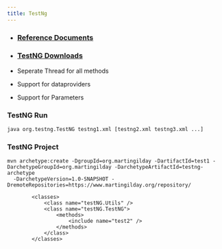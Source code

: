 ```yaml
---
title: TestNg
---
```


- ### [Reference Documents](https://testng.org/doc/documentation-main.html)

- ### [TestNG Downloads](https://testng.org/doc/download.html)


- Seperate Thread for all methods
- Support for dataproviders
- Support for Parameters

### TestNG Run
```Bash
java org.testng.TestNG testng1.xml [testng2.xml testng3.xml ...]
```

### TestNG Project
```
mvn archetype:create -DgroupId=org.martingilday -DartifactId=test1 -DarchetypeGroupId=org.martingilday -DarchetypeArtifactId=testng-archetype
  -DarchetypeVersion=1.0-SNAPSHOT -DremoteRepositories=https://www.martingilday.org/repository/
```


```TestNG
		<classes>
			<class name="testNG.Utils" />
			<class name="testNG.TestNG">
				<methods>
					<include name="test2" />
				</methods>
			</class>
		</classes>
```
